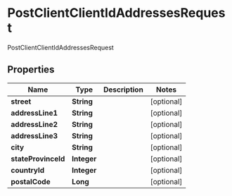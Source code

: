 

# PostClientClientIdAddressesRequest

PostClientClientIdAddressesRequest
## Properties

Name | Type | Description | Notes
------------ | ------------- | ------------- | -------------
**street** | **String** |  |  [optional]
**addressLine1** | **String** |  |  [optional]
**addressLine2** | **String** |  |  [optional]
**addressLine3** | **String** |  |  [optional]
**city** | **String** |  |  [optional]
**stateProvinceId** | **Integer** |  |  [optional]
**countryId** | **Integer** |  |  [optional]
**postalCode** | **Long** |  |  [optional]



